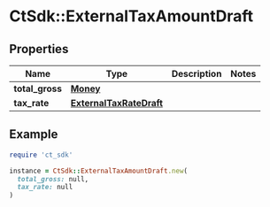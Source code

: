 # CtSdk::ExternalTaxAmountDraft

## Properties

| Name | Type | Description | Notes |
| ---- | ---- | ----------- | ----- |
| **total_gross** | [**Money**](Money.md) |  |  |
| **tax_rate** | [**ExternalTaxRateDraft**](ExternalTaxRateDraft.md) |  |  |

## Example

```ruby
require 'ct_sdk'

instance = CtSdk::ExternalTaxAmountDraft.new(
  total_gross: null,
  tax_rate: null
)
```

